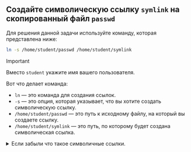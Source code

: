 ## Создайте символическую ссылку `symlink` на скопированный файл `passwd`

Для решения данной задачи используйте команду, которая представлена ниже: 

```bash
ln -s /home/student/passwd /home/student/symlink
```

> [!IMPORTANT]
> Вместо `student` укажите имя вашего пользователя. 

Вот что делает команда:

- `ln` — это команда для создания ссылок.
- `-s` — это опция, которая указывает, что вы хотите создать символическую ссылку.
- `/home/student/passwd` — это путь к исходному файлу, на который вы создаете ссылку.
- `/home/student/symlink` — это путь, по которому будет создана символическая ссылка.

<details>
  <summary>Если забыли что такое символичные ссылки. </summary>

  Символическая ссылка - `symlink` — это специальный тип файла в файловой системе, который указывает на другой файл или директорию. 
  Она действует как указатель, позволяя вам обращаться к целевому файлу или директории, используя альтернативное имя или путь. 
  Вот несколько ключевых моментов о символических ссылках:
    
  - Указатель на файл: Символическая ссылка содержит путь к целевому файлу или директории. Когда вы обращаетесь к символической ссылке,
операционная система перенаправляет вас к оригинальному файлу.

  - Отличие от жесткой ссылки: В отличие от жесткой ссылки, которая ссылается на тот же `inode` (физическое представление файла на диске), 
символическая ссылка может указывать на файл или директорию, находящиеся в другом месте файловой системы. 
Если оригинальный файл удален, символическая ссылка становится "висячей" (`broken link`) и не будет работать.

  - Удобство: Символические ссылки полезны для создания удобных путей к файлам, упрощения доступа к часто используемым 
ресурсам или организации структуры каталогов.

</details>




